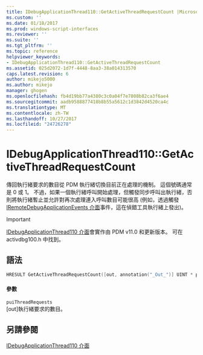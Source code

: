 ```yaml
---
title: IDebugApplicationThread110::GetActiveThreadRequestCount |Microsoft 文件
ms.custom: ''
ms.date: 01/18/2017
ms.prod: windows-script-interfaces
ms.reviewer: ''
ms.suite: ''
ms.tgt_pltfrm: ''
ms.topic: reference
helpviewer_keywords:
- IDebugApplicationThread110::GetActiveThreadRequestCount
ms.assetid: 025d2072-1d7f-4448-8aa3-38a014313570
caps.latest.revision: 6
author: mikejo5000
ms.author: mikejo
manager: ghogen
ms.openlocfilehash: fb4d19bb77a4380c3c0a04f7e7808b82ca3f6ae4
ms.sourcegitcommit: aadb9588877418b8b55a5612c1d3842d4520ca4c
ms.translationtype: MT
ms.contentlocale: zh-TW
ms.lasthandoff: 10/27/2017
ms.locfileid: "24726278"
---
```

# <a name="idebugapplicationthread110getactivethreadrequestcount"></a>IDebugApplicationThread110::GetActiveThreadRequestCount
傳回執行緒要求的數目從 PDM 執行緒切換目前正在處理的機制。 這個號碼通常是 0 或 1。 不過，如果一個執行緒呼叫開始處理，但觸發同步呼叫出執行緒，否則將執行緒暫止並允許對再次處理連入呼叫數目可能很高 (例如，透過觸發[IRemoteDebugApplicationEvents 介面](../../winscript/reference/iremotedebugapplicationevents-interface.md)事件，這在偵錯工具執行緒上發出)。  
  
> [!IMPORTANT]
>  [IDebugApplicationThread110 介面](../../winscript/reference/idebugapplicationthread110-interface.md)會實作由 PDM v11.0 和更新版本。 可在 activdbg100.h 中找到。  
  
## <a name="syntax"></a>語法  
  
```cpp  
HRESULT GetActiveThreadRequestCount([out, annotation("_Out_")] UINT * puiThreadRequests);  
```  
  
#### <a name="parameters"></a>參數  
 `puiThreadRequests`  
 [out]執行緒要求的數目。  
  
## <a name="see-also"></a>另請參閱  
 [IDebugApplicationThread110 介面](../../winscript/reference/idebugapplicationthread110-interface.md)